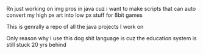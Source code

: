 Rn just working on img pros in java cuz i want to make scripts that can auto convert my high px art into low px stuff for 8bit games 

This is genrally a repo of all the java projects I work on

Only reason why I use this dog shit language is cuz the education system is still stuck 20 yrs behind 


